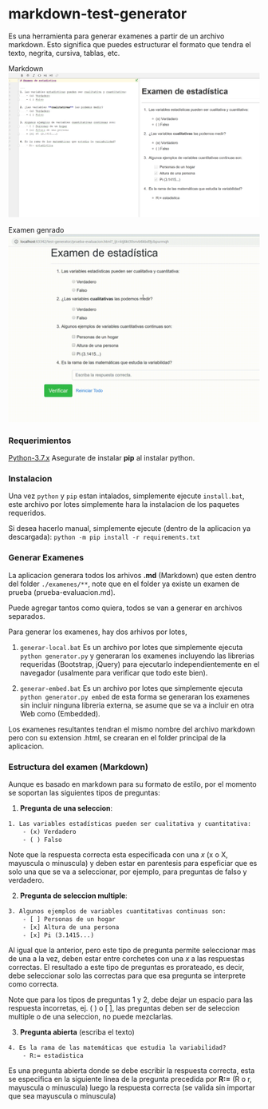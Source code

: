 # markdown-test-generator
Es una herramienta para generar examenes a partir de un archivo markdown. Esto significa
que puedes estructurar el formato que tendra el texto, negrita, cursiva, tablas, etc.

Markdown<br>
![p1](https://raw.githubusercontent.com/wlisesrivas/markdown-test-generator/develop/app/static/sample-md.png)

Examen genrado<br>
![p2](https://raw.githubusercontent.com/wlisesrivas/markdown-test-generator/develop/app/static/sample-animation.gif)

### Requerimientos
[Python-3.7.x](https://www.python.org/downloads/release/python-374/)
Asegurate de instalar **pip** al instalar python.

### Instalacion
Una vez `python` y `pip` estan intalados, simplemente ejecute `install.bat`, este archivo por
lotes simplemente hara la instalacion de los paquetes requeridos.

Si desea hacerlo manual, simplemente ejecute (dentro de la aplicacion ya descargada):
`python -m pip install -r requirements.txt`

### Generar Examenes
La aplicacion generara todos los arhivos **.md** (Markdown) que esten dentro del folder 
`./examenes/**`, note que en el folder ya existe un examen de prueba (prueba-evaluacion.md).

Puede agregar tantos como quiera, todos se van a generar en archivos separados.

Para generar los examenes, hay dos arhivos por lotes,
1. `generar-local.bat`
Es un archivo por lotes que simplemente ejecuta `python generator.py` y generaran los 
examenes incluyendo las librerias requeridas (Bootstrap, jQuery) para ejecutarlo independientemente
en el navegador (usalmente para verificar que todo este bien).

2. `generar-embed.bat` 
Es un archivo por lotes que simplemente ejecuta `python generator.py embed` de esta forma
se generaran los examenes sin incluir ninguna libreria externa, se asume que se va a incluir en otra
Web como (Embedded).

Los examenes resultantes tendran el mismo nombre del archivo markdown pero con su extension .html, se crearan
en el folder principal de la aplicacion.

### Estructura del examen (Markdown)
Aunque es basado en markdown para su formato de estilo, por el momento se soportan las siguientes tipos de preguntas:

1. **Pregunta de una seleccion**:
```text
1. Las variables estadísticas pueden ser cualitativa y cuantitativa:
    - (x) Verdadero
    - ( ) Falso
```
Note que la respuesta correcta esta especificada con una *x* (x o X, mayuscula o minuscula) y deben estar en 
parentesis para espeficiar que es solo una que se va a seleccionar, por ejemplo, para preguntas de falso y verdadero.

2. **Pregunta de seleccion multiple**:
```text
3. Algunos ejemplos de variables cuantitativas continuas son:
    - [ ] Personas de un hogar
    - [x] Altura de una persona
    - [x] Pi (3.1415...)
```
Al igual que la anterior, pero este tipo de pregunta permite seleccionar mas de una a la vez, deben estar entre corchetes
con una *x* a las respuestas correctas. El resultado a este tipo de preguntas es prorateado, es decir, debe seleccionar solo las
correctas para que esa pregunta se interprete como correcta.

Note que para los tipos de preguntas 1 y 2, debe dejar un espacio para las respuesta incorretas, ej. ( ) o [ ],
las preguntas deben ser de seleccion multiple o de una seleccion, no puede mezclarlas.

3. **Pregunta abierta** (escriba el texto)
```text
4. Es la rama de las matemáticas que estudia la variabilidad?
    - R:= estadistica
```
Es una pregunta abierta donde se debe escribir la respuesta correcta, esta se especifica en la siguiente linea de la pregunta
 precedida por **R:=** (R o r, mayuscula o minuscula) luego la respuesta correcta (se valida sin importar que sea mayuscula o minuscula)